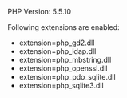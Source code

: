 PHP Version: 5.5.10

Following extensions are enabled:

  * extension=php_gd2.dll
  * extension=php_ldap.dll
  * extension=php_mbstring.dll
  * extension=php_openssl.dll
  * extension=php_pdo_sqlite.dll
  * extension=php_sqlite3.dll
